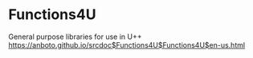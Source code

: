 # Functions4U
General purpose libraries for use in U++
https://anboto.github.io/srcdoc$Functions4U$Functions4U$en-us.html